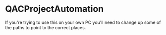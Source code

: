 # QACProjectAutomation

If you're trying to use this on your own PC you'll need to change up some of the paths to point to the correct places.
